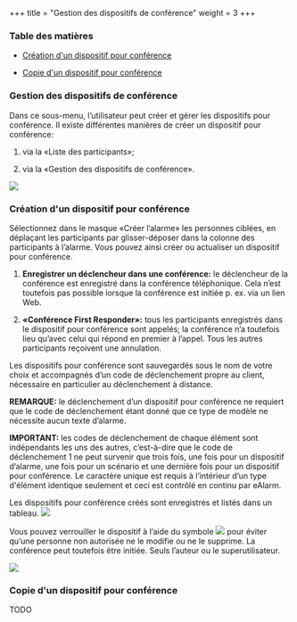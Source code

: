 +++
title = "Gestion des dispositifs de conférence"
weight = 3
+++

### Table des matières 

- [Création d'un dispositif pour conférence](#creation_dun_dispositif_pour_conference)

- [Copie d'un dispositif pour conférence](#copie_dun_dispositif_pour_conference)

### Gestion des dispositifs de conférence

Dans ce sous-menu, l’utilisateur peut créer et gérer les dispositifs
pour conférence. Il existe différentes manières de créer un dispositif
pour conférence:

1.  via la «Liste des participants»;

    

2.  via la «Gestion des dispositifs de conférence».



 ![](/img/konferenzvorlageverwalten_fr.6fabbbb2fc1b39488594486d3ec78874.png)

<a name="creation_dun_dispositif_pour_conference"></a>
### Création d'un dispositif pour conférence

Sélectionnez dans le masque «Créer l’alarme» les personnes ciblées, en
déplaçant les participants par glisser-déposer dans la colonne des
participants à l’alarme. Vous pouvez ainsi créer ou actualiser un
dispositif pour conférence.

1.  **Enregistrer un déclencheur dans une conférence:** le déclencheur
    de la conférence est enregistré dans la conférence téléphonique.
    Cela n’est toutefois pas possible lorsque la conférence est
    initiée p. ex. via un lien Web.

    

2.  **«Conférence First Responder»:** tous les participants enregistrés
    dans le dispositif pour conférence sont appelés; la conférence n’a
    toutefois lieu qu’avec celui qui répond en premier à l’appel. Tous
    les autres participants reçoivent une annulation.

    

Les dispositifs pour conférence sont sauvegardés sous le nom de votre
choix et accompagnés d’un code de déclenchement propre au client,
nécessaire en particulier au déclenchement à distance.

**REMARQUE:** le déclenchement d’un dispositif pour conférence ne
requiert que le code de déclenchement étant donné que ce type de modèle
ne nécessite aucun texte d’alarme.

**IMPORTANT:** les codes de déclenchement de chaque élément sont
indépendants les uns des autres, c’est-à-dire que le code de
déclenchement 1 ne peut survenir que trois fois, une fois pour un
dispositif d’alarme, une fois pour un scénario et une dernière fois pour
un dispositif pour conférence. Le caractère unique est requis à
l’intérieur d’un type d'élément identique seulement et ceci est contrôlé
en continu par eAlarm.

Les dispositifs pour conférence créés sont enregistrés et listés dans un
tableau.
 ![](/img/konferenzsperren_fr.571a21059e22a4c99fe2e8c163808f7f.png)

Vous pouvez verrouiller le dispositif à l’aide du symbole
 ![](/img/schloesschen_fr.png)
pour éviter qu’une personne non autorisée ne le modifie ou ne le
supprime. La conférence peut toutefois être initiée. Seuls l’auteur ou
le superutilisateur.

 ![](/img/konferenzsperren_ja_nein_fr.png)

<a name="copie_dun_dispositif_pour_conference"></a>
### Copie d'un dispositif pour conférence

TODO


